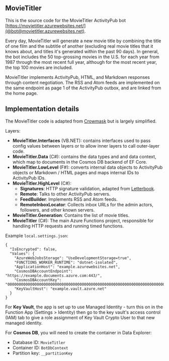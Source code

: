 ﻿MovieTitler
-----------

This is the source code for the MovieTitler ActivityPub bot
[https://movietitler.azurewebsites.net/](@bot@movietitler.azurewebsites.net).

Every day, MovieTitler will generate a new movie title by combining the title
of one film and the subtitle of another (excluding real movie titles that it
knows about, and titles it's generated within the past 90 days). In general,
the bot includes the 50 top-grossing movies in the U.S. for each year from
1987 through the most recent full year, although for the most recent year, the
top 100 movies are included.

MovieTitler implements ActivityPub, HTML, and Markdown responses through
content negotiation. The RSS and Atom feeds are implemented on the same
endpoint as page 1 of the ActivityPub outbox, and are linked from the home
page.

## Implementation details

The MovieTitler code is adapted from [Crowmask](https://github.com/IsaacSchemm/Crowmask/)
but is largely simplified.

Layers:

* **MovieTitler.Interfaces** (VB.NET): contains interfaces used to pass config
  values between layers or to allow inner layers to call outer-layer code.
* **MovieTitler.Data** (C#): contains the data types and and data context, which
  map to documents in the Cosmos DB backend of EF Core.
* **MovieTitler.LowLevel** (F#): converts internal data objects to ActivityPub
  objects or Markdown / HTML pages and maps internal IDs to ActivityPub IDs.
* **MovieTitler.HighLevel** (C#):
    * **Signatures**: HTTP signature validation, adapted from
      [Letterbook](https://github.com/Letterbook/Letterbook).
    * **Remote**: Talks to other ActivityPub servers.
    * **FeedBuilder**: Implements RSS and Atom feeds.
    * **RemoteInboxLocator**: Collects inbox URLs for the admin actors,
      followers, and other known servers.
* **MovieTitler.Generation**: Contains the list of movie titles.
* **MovieTitler** (C#): The main Azure Functions project, responsible for
  handling HTTP requests and running timed functions.

Example `local.settings.json`:

    {
      "IsEncrypted": false,
      "Values": {
        "AzureWebJobsStorage": "UseDevelopmentStorage=true",
        "FUNCTIONS_WORKER_RUNTIME": "dotnet-isolated",
        "ApplicationHost": "example.azurewebsites.net",
        "CosmosDBAccountEndpoint": "https://example.documents.azure.com:443/",
        "CosmosDBAccountKey": "00000000000000000000000000000000000000000000000000000000000000000000000000000000000000==",
        "KeyVaultHost": "example.vault.azure.net"
      }
    }

For **Key Vault**, the app is set up to use Managed Identity - turn this on in
the Function App (Settings > Identity) then go to the key vault's access
control (IAM) tab to give a role assignment of Key Vault Crypto User to that
new managed identity.

For **Cosmos DB**, you will need to create the container in Data Explorer:

* Database ID: `MovieTitler`
* Container ID: `BotDbContext`
* Partition key: `__partitionKey`
